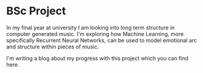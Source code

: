 # BSc Project

In my final year at university I am looking into long term structure in computer generated music. I'm exploring how Machine Learning, more specifically Recurrent Neural Networks, can be used to model emotional arc and structure within pieces of music. 

I'm writing a blog about my progress with this project which you can find here.